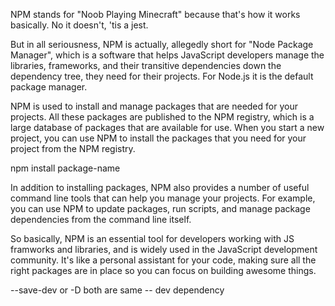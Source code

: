 NPM stands for "Noob Playing Minecraft" because that's how it works basically. No it doesn't, 'tis a jest.

But in all seriousness, NPM is actually, allegedly short for "Node Package Manager", which is a software that helps JavaScript developers manage the libraries, frameworks, and their transitive dependencies down the dependency tree, they need for their projects. For Node.js it is the default package manager.

NPM is used to install and manage packages that are needed for your projects. All these packages are published to the NPM registry, which is a large database of packages that are available for use. When you start a new project, you can use NPM to install the packages that you need for your project from the NPM registry.

npm install package-name

In addition to installing packages, NPM also provides a number of useful command line tools that can help you manage your projects. For example, you can use NPM to update packages, run scripts, and manage package dependencies from the command line itself.

So basically, NPM is an essential tool for developers working with JS framworks and libraries, and is widely used in the JavaScript development community. It's like a personal assistant for your code, making sure all the right packages are in place so you can focus on building awesome things.



--save-dev or -D  both are same -- dev dependency